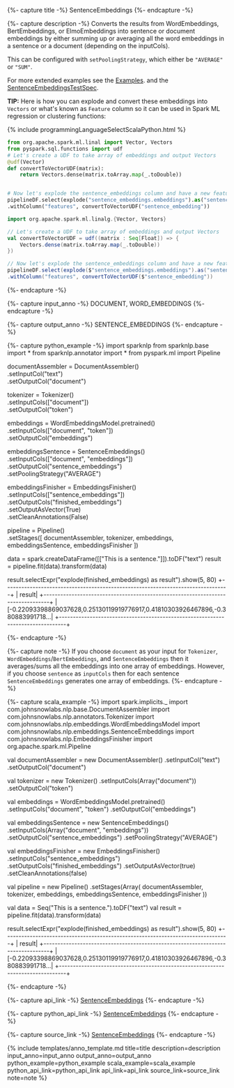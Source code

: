 {%- capture title -%}
SentenceEmbeddings
{%- endcapture -%}

{%- capture description -%}
Converts the results from WordEmbeddings, BertEmbeddings, or ElmoEmbeddings into sentence
or document embeddings by either summing up or averaging all the word embeddings in a sentence or a document
(depending on the inputCols).

This can be configured with `setPoolingStrategy`, which either be `"AVERAGE"` or `"SUM"`.

For more extended examples see the
[Examples](https://github.com/JohnSnowLabs/spark-nlp/blob/master/examples/python/annotation/text/english/text-similarity/Spark_NLP_Spark_ML_Text_Similarity.ipynb).
and the [SentenceEmbeddingsTestSpec](https://github.com/JohnSnowLabs/spark-nlp/blob/master/src/test/scala/com/johnsnowlabs/nlp/embeddings/SentenceEmbeddingsTestSpec.scala).

**TIP:** Here is how you can explode and convert these embeddings into `Vectors` or what's known as `Feature` column so it can be used in Spark ML regression or clustering functions:

<div class="tabs-new" markdown="1">

{% include programmingLanguageSelectScalaPython.html %}

```python
from org.apache.spark.ml.linal import Vector, Vectors
from pyspark.sql.functions import udf
# Let's create a UDF to take array of embeddings and output Vectors
@udf(Vector)
def convertToVectorUDF(matrix):
    return Vectors.dense(matrix.toArray.map(_.toDouble))


# Now let's explode the sentence_embeddings column and have a new feature column for Spark ML
pipelineDF.select(explode("sentence_embeddings.embeddings").as("sentence_embedding"))
.withColumn("features", convertToVectorUDF("sentence_embedding"))
```

```scala
import org.apache.spark.ml.linalg.{Vector, Vectors}

// Let's create a UDF to take array of embeddings and output Vectors
val convertToVectorUDF = udf((matrix : Seq[Float]) => {
    Vectors.dense(matrix.toArray.map(_.toDouble))
})

// Now let's explode the sentence_embeddings column and have a new feature column for Spark ML
pipelineDF.select(explode($"sentence_embeddings.embeddings").as("sentence_embedding"))
.withColumn("features", convertToVectorUDF($"sentence_embedding"))
```
</div>
{%- endcapture -%}

{%- capture input_anno -%}
DOCUMENT, WORD_EMBEDDINGS
{%- endcapture -%}

{%- capture output_anno -%}
SENTENCE_EMBEDDINGS
{%- endcapture -%}

{%- capture python_example -%}
import sparknlp
from sparknlp.base import *
from sparknlp.annotator import *
from pyspark.ml import Pipeline

documentAssembler = DocumentAssembler() \
    .setInputCol("text") \
    .setOutputCol("document")

tokenizer = Tokenizer() \
    .setInputCols(["document"]) \
    .setOutputCol("token")

embeddings = WordEmbeddingsModel.pretrained() \
    .setInputCols(["document", "token"]) \
    .setOutputCol("embeddings")

embeddingsSentence = SentenceEmbeddings() \
    .setInputCols(["document", "embeddings"]) \
    .setOutputCol("sentence_embeddings") \
    .setPoolingStrategy("AVERAGE")

embeddingsFinisher = EmbeddingsFinisher() \
    .setInputCols(["sentence_embeddings"]) \
    .setOutputCols("finished_embeddings") \
    .setOutputAsVector(True) \
    .setCleanAnnotations(False)

pipeline = Pipeline() \
    .setStages([
      documentAssembler,
      tokenizer,
      embeddings,
      embeddingsSentence,
      embeddingsFinisher
    ])

data = spark.createDataFrame([["This is a sentence."]]).toDF("text")
result = pipeline.fit(data).transform(data)

result.selectExpr("explode(finished_embeddings) as result").show(5, 80)
+--------------------------------------------------------------------------------+
|                                                                          result|
+--------------------------------------------------------------------------------+
|[-0.22093398869037628,0.25130119919776917,0.41810303926467896,-0.380883991718...|
+--------------------------------------------------------------------------------+

{%- endcapture -%}

{%- capture note -%}
If you choose `document` as your input for `Tokenizer`, `WordEmbeddings`/`BertEmbeddings`, and `SentenceEmbeddings` then it averages/sums all the embeddings into one array of embeddings. However, if you choose `sentence` as `inputCols` then for each sentence `SentenceEmbeddings` generates one array of embeddings.
{%- endcapture -%}

{%- capture scala_example -%}
import spark.implicits._
import com.johnsnowlabs.nlp.base.DocumentAssembler
import com.johnsnowlabs.nlp.annotators.Tokenizer
import com.johnsnowlabs.nlp.embeddings.WordEmbeddingsModel
import com.johnsnowlabs.nlp.embeddings.SentenceEmbeddings
import com.johnsnowlabs.nlp.EmbeddingsFinisher
import org.apache.spark.ml.Pipeline

val documentAssembler = new DocumentAssembler()
  .setInputCol("text")
  .setOutputCol("document")

val tokenizer = new Tokenizer()
  .setInputCols(Array("document"))
  .setOutputCol("token")

val embeddings = WordEmbeddingsModel.pretrained()
  .setInputCols("document", "token")
  .setOutputCol("embeddings")

val embeddingsSentence = new SentenceEmbeddings()
  .setInputCols(Array("document", "embeddings"))
  .setOutputCol("sentence_embeddings")
  .setPoolingStrategy("AVERAGE")

val embeddingsFinisher = new EmbeddingsFinisher()
  .setInputCols("sentence_embeddings")
  .setOutputCols("finished_embeddings")
  .setOutputAsVector(true)
  .setCleanAnnotations(false)

val pipeline = new Pipeline()
  .setStages(Array(
    documentAssembler,
    tokenizer,
    embeddings,
    embeddingsSentence,
    embeddingsFinisher
  ))

val data = Seq("This is a sentence.").toDF("text")
val result = pipeline.fit(data).transform(data)

result.selectExpr("explode(finished_embeddings) as result").show(5, 80)
+--------------------------------------------------------------------------------+
|                                                                          result|
+--------------------------------------------------------------------------------+
|[-0.22093398869037628,0.25130119919776917,0.41810303926467896,-0.380883991718...|
+--------------------------------------------------------------------------------+

{%- endcapture -%}

{%- capture api_link -%}
[SentenceEmbeddings](/api/com/johnsnowlabs/nlp/embeddings/SentenceEmbeddings)
{%- endcapture -%}

{%- capture python_api_link -%}
[SentenceEmbeddings](/api/python/reference/autosummary/sparknlp/annotator/embeddings/sentence_embeddings/index.html#sparknlp.annotator.embeddings.sentence_embeddings.SentenceEmbeddings)
{%- endcapture -%}

{%- capture source_link -%}
[SentenceEmbeddings](https://github.com/JohnSnowLabs/spark-nlp/tree/master/src/main/scala/com/johnsnowlabs/nlp/embeddings/SentenceEmbeddings.scala)
{%- endcapture -%}

{% include templates/anno_template.md
title=title
description=description
input_anno=input_anno
output_anno=output_anno
python_example=python_example
scala_example=scala_example
python_api_link=python_api_link
api_link=api_link
source_link=source_link
note=note
%}